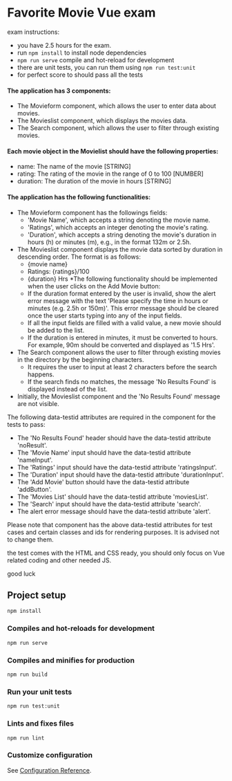 # Favorite Movie Vue exam

exam instructions:
- you have 2.5 hours for the exam.
- run `npm install` to install node dependencies
- `npm run serve` compile and hot-reload for development
- there are unit tests, you can run them using `npm run test:unit`
- for perfect score to should pass all the tests

#### The application has 3 components:

* The Movieform component, which allows the user to enter data about movies.
* The Movieslist component, which displays the movies data.
* The Search component, which allows the user to filter through existing movies.
 

#### Each movie object in the Movielist should have the following properties:

* name: The name of the movie [STRING]
* rating: The rating of the movie in the range of 0 to 100 [NUMBER]
* duration: The duration of the movie in hours [STRING]
 

#### The application has the following functionalities:

* The Movieform component has the followings fields:
  * 'Movie Name', which accepts a string denoting the movie name.
  * 'Ratings', which accepts an integer denoting the movie's rating.
  * 'Duration', which accepts a string denoting the movie's duration in hours (h) or minutes (m), e.g., in the format 132m or 2.5h.
* The Movieslist component displays the movie data sorted by duration in descending order. The format is as follows:
  * {movie name}
  * Ratings: {ratings}/100
  * {duration} Hrs
*The following functionality should be implemented when the user clicks on the Add Movie button:
  * If the duration format entered by the user is invalid, show the alert error message with the text 'Please specify the time in hours or minutes (e.g. 2.5h or 150m)'. This error message should be cleared once the user starts typing into any of the input fields.
  * If all the input fields are filled with a valid value, a new movie should be added to the list.
  * If the duration is entered in minutes, it must be converted to hours. For example, 90m should be converted and displayed as '1.5 Hrs'.
* The Search component allows the user to filter through existing movies in the directory by the beginning characters.
  * It requires the user to input at least 2 characters before the search happens.
  * If the search finds no matches, the message 'No Results Found' is displayed instead of the list.
* Initially, the Movieslist component and the 'No Results Found' message are not visible.
 

The following data-testid attributes are required in the component for the tests to pass:

* The 'No Results Found' header should have the data-testid attribute 'noResult'.
* The 'Movie Name' input should have the data-testid attribute 'nameInput'.
* The 'Ratings' input should have the data-testid attribute 'ratingsInput'.
* The 'Duration' input should have the data-testid attribute 'durationInput'.
* The 'Add Movie' button should have the data-testid attribute 'addButton'.
* The 'Movies List' should have the data-testid attribute 'moviesList'.
* The 'Search' input should have the data-testid attribute 'search'.
* The alert error message should have the data-testid attribute 'alert'.
 

Please note that component has the above data-testid attributes for test cases and certain classes and ids for rendering purposes. It is advised not to change them.


the test comes with the HTML and CSS ready,
you should only focus on Vue related coding and other needed JS.

good luck


## Project setup
```
npm install
```

### Compiles and hot-reloads for development
```
npm run serve
```

### Compiles and minifies for production
```
npm run build
```

### Run your unit tests
```
npm run test:unit
```

### Lints and fixes files
```
npm run lint
```

### Customize configuration
See [Configuration Reference](https://cli.vuejs.org/config/).
